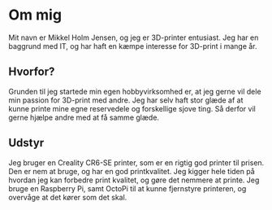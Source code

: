 # Om mig

Mit navn er Mikkel Holm Jensen, og jeg er 3D-printer entusiast. Jeg har en baggrund med IT, og har haft en kæmpe interesse for 3D-print i mange år.

## Hvorfor?

Grunden til jeg startede min egen hobbyvirksomhed er, at jeg gerne vil dele min passion for 3D-print med andre. Jeg har selv haft stor glæde af at kunne printe mine egne reservedele og forskellige sjove ting. Så derfor vil gerne hjælpe andre med at få samme glæde.

## Udstyr

Jeg bruger en Creality CR6-SE printer, som er en rigtig god printer til prisen. Den er nem at bruge, og har en god printkvalitet. Jeg kigger hele tiden på hvordan jeg kan forbedre print kvalitet, og gøre det nemmere at printe. Jeg bruge en Raspberry Pi, samt OctoPi til at kunne fjernstyre printeren, og overvåge at det kører som det skal.
